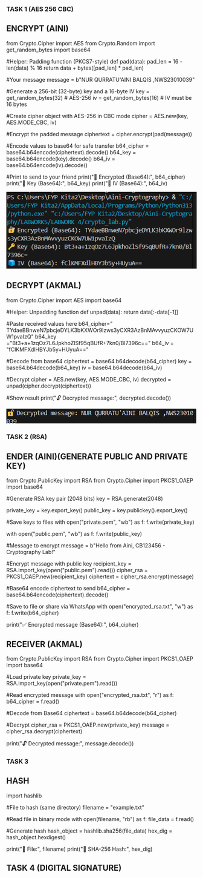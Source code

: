 ### TASK 1 (AES 256 CBC)

## ENCRYPT (AINI)

from Crypto.Cipher import AES
from Crypto.Random import get_random_bytes
import base64

#Helper: Padding function (PKCS7-style)
def pad(data):
    pad_len = 16 - len(data) % 16
    return data + bytes([pad_len] * pad_len)

#Your message
message = b"NUR QURRATU'AINI BALQIS ,NWS23010039"

#Generate a 256-bit (32-byte) key and a 16-byte IV
key = get_random_bytes(32)  # AES-256
iv = get_random_bytes(16)   # IV must be 16 bytes

#Create cipher object with AES-256 in CBC mode
cipher = AES.new(key, AES.MODE_CBC, iv)

#Encrypt the padded message
ciphertext = cipher.encrypt(pad(message))

#Encode values to base64 for safe transfer
b64_cipher = base64.b64encode(ciphertext).decode()
b64_key = base64.b64encode(key).decode()
b64_iv = base64.b64encode(iv).decode()

#Print to send to your friend
print("🔐 Encrypted (Base64):", b64_cipher)
print("🔑 Key (Base64):", b64_key)
print("🧊 IV (Base64):", b64_iv)

![alt text](image.png)

 ## DECRYPT (AKMAL)


from Crypto.Cipher import AES
import base64

#Helper: Unpadding function
def unpad(data):
    return data[:-data[-1]]

#Paste received values here
b64_cipher=" TYdaeBBnweN7pbcjeDYLK3bKXWOr9lzws3yCXR3AzBnMAvvyuzCKOW7UW1pvaIzQ"
b64_key ="Bt3+a+1zqOz7L6JpkhoZlSf95qBUfR+7kn0/Bl7396c=="
b64_iv = "fClKMFXdlHBYJb5y+HUyuA=="

#Decode from base64
ciphertext = base64.b64decode(b64_cipher)
key = base64.b64decode(b64_key)
iv = base64.b64decode(b64_iv)

#Decrypt
cipher = AES.new(key, AES.MODE_CBC, iv)
decrypted = unpad(cipher.decrypt(ciphertext))

#Show result
print("🔓 Decrypted message:", decrypted.decode())


![alt text](image-1.png)


### TASK 2 (RSA)


## ENDER (AINI)(GENERATE PUBLIC AND PRIVATE KEY)

from Crypto.PublicKey import RSA
from Crypto.Cipher import PKCS1_OAEP
import base64

#Generate RSA key pair (2048 bits)
key = RSA.generate(2048)

private_key = key.export_key()
public_key = key.publickey().export_key()

#Save keys to files
with open("private.pem", "wb") as f:
    f.write(private_key)

with open("public.pem", "wb") as f:
    f.write(public_key)

#Message to encrypt
message = b"Hello from Aini, CB123456 - Cryptography Lab!"

#Encrypt message with public key
recipient_key = RSA.import_key(open("public.pem").read())
cipher_rsa = PKCS1_OAEP.new(recipient_key)
ciphertext = cipher_rsa.encrypt(message)

#Base64 encode ciphertext to send
b64_cipher = base64.b64encode(ciphertext).decode()

#Save to file or share via WhatsApp
with open("encrypted_rsa.txt", "w") as f:
    f.write(b64_cipher)

print("✅ Encrypted message (Base64):", b64_cipher)


## RECEIVER (AKMAL)

from Crypto.PublicKey import RSA
from Crypto.Cipher import PKCS1_OAEP
import base64

#Load private key
private_key = RSA.import_key(open("private.pem").read())

#Read encrypted message
with open("encrypted_rsa.txt", "r") as f:
    b64_cipher = f.read()

#Decode from Base64
ciphertext = base64.b64decode(b64_cipher)

#Decrypt
cipher_rsa = PKCS1_OAEP.new(private_key)
message = cipher_rsa.decrypt(ciphertext)

print("🔓 Decrypted message:", message.decode())


### TASK 3

## HASH

import hashlib

#File to hash (same directory)
filename = "example.txt"

#Read file in binary mode
with open(filename, "rb") as f:
    file_data = f.read()

#Generate hash
hash_object = hashlib.sha256(file_data)
hex_dig = hash_object.hexdigest()

print("📄 File:", filename)
print("🔐 SHA-256 Hash:", hex_dig)


## TASK 4 (DIGITAL SIGNATURE)


